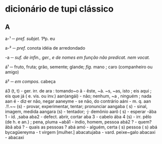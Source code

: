 # dicionário de tupi clássico

## A

a-¹ ─ _pref. subjet._ 1ªp. eu

a-² ─ _pref._ conota idéia de arredondado

-a ─ _suf. de infin., ger., e de nomes em função não predicat. nem vocat._

á¹ ─ fruto, fruta; grão, semente; glande; _fig._ mano ; caro (companheiro ou amigo)

á² ─ _em compos._ cabeça

á3 (t, t) - ger. irr. de ara : tomando~o
ã - êste, ~à. ~s, ~as, isto ; eis aqui ; eis que já ( e. vis. ou inv.)
aan(angái) - não; nenhum, ~a , ninguém ; nada
aan é - diz·er não, negar
aaneyme - se não, do contrário
aáni - m. q. aan
.!!.~~ (s) - provar, experimentar, tentar; pronunciar
aangaba ( s) - sinal, imagem, medida
aangara (s) - tentador; ·j· demônio
aarõ ( s) - esperar
-ãba 1 - id. ,saba
aba2 - defect. abrir, cortar
aba 3 - cabelo
ába 4 (s) - irr. pêlo (de h. e an.) ; pena, pluma
~abâ1 - índio, homem, pessoa
abá2 ? - quem?
ãbã abá ? - quais as pessoas ?
abá amó - alguém, certa ( s) pessoa ( s)
abá bycagüereyma - t virgem [mulher.]
abacatujaba - vard. peixe~galo
abacaxi - abacaxi
